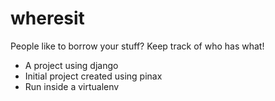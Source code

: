 wheresit
========

People like to borrow your stuff? Keep track of who has what!

 * A project using django
 * Initial project created using pinax
 * Run inside a virtualenv
